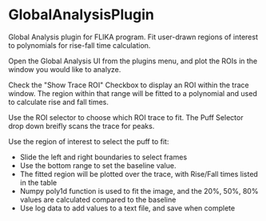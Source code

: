 # GlobalAnalysisPlugin
Global Analysis plugin for FLIKA program. Fit user-drawn regions of interest to polynomials for rise-fall time calculation.

Open the Global Analysis UI from the plugins menu, and plot the ROIs in the window you would like to analyze.

Check the "Show Trace ROI" Checkbox to display an ROI within the trace window.  The region within that range will be 
fitted to a polynomial and used to calculate rise and fall times.

Use the ROI selector to choose which ROI trace to fit.
The Puff Selector drop down breifly scans the trace for peaks.

Use the region of interest to select the puff to fit:
- Slide the left and right boundaries to select frames
- Use the bottom range to set the baseline value.
- The fitted region will be plotted over the trace, with Rise/Fall times listed in the table
- Numpy poly1d function is used to fit the image, and the 20%, 50%, 80% values are calculated compared to the baseline
- Use log data to add values to a text file, and save when complete
